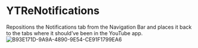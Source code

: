 # YTReNotifications
Repositions the Notifications tab from the Navigation Bar and places it back to the tabs where it should’ve been in the YouTube app.
![B93E171D-9A9A-4890-9E54-CE91F1799EA6](https://user-images.githubusercontent.com/78001398/174465296-42ba02bc-4905-44af-aa2d-fda5e23499ed.jpeg)
